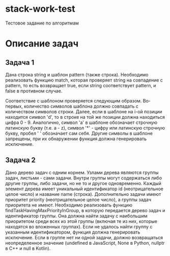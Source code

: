 # stack-work-test
Тестовое задание по алгоритмам
# Описание задач

## Задача 1
Дана строка string и шаблон pattern (также строка). Необходимо реализовать функцию match, которая
проверяет string на совпадение с pattern, то есть возвращает true, если string соответствует pattern,
и false в противном случае.

Соответствие с шаблоном проверяется следующим образом. Во-первых, количество символов шаблона должно 
совпадать с количеством символов строки. Далее, если в шаблоне на i-ой позиции находится символ 'd', 
то в строке на той же позиции должна находиться цифра 0 - 9. Аналогично, символ 'a' в шаблоне 
обозначает строчную латинскую букву (т.е. a - z), символ '*' - цифру или латинскую строчную букву, 
пробел ' ' обозначает сам себя. Другие символы в шаблоне запрещены, при их обнаружении функция должна 
генерировать исключение.

## Задача 2
Дано дерево задач с одним корнем. Узлами дерева являются группы задач, листьми - сами задачи. Внутри
группы могут содержаться либо другие группы, либо задачи, но не то и другое одновременно. Каждый элемент
дерева имеет уникальный идентификатор id (неотрицательное целое число) и название name (строка).
Дополнительно задачи имеют приоритет priority (неотрицательное целое число), а группы задач приоритета
не имеют. Необходимо реализовать функцию findTaskHavingMaxPriorityInGroup, в которую передается дерево
задач и идентификатор группы. Она должна найти задачу с наибольшим приоритетом среди всех из этой
группы (включая те из них, которые находятся во вложенных группах). Если не удалось найти группу с
указанным идентификатором, функция должна генерировать исключение. Если в группе нет ни одной задачи,
должно возвращаться неопределенное значение (undefined в JavaScript, None в Python, nullptr в C++ и null в
Kotlin).
